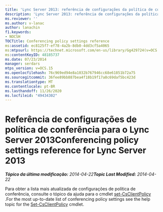 ```yaml
---
title: 'Lync Server 2013: referência de configurações da política de conferência'
description: 'Lync Server 2013: referência de configurações da política de conferência.'
ms.reviewer: ''
ms.author: v-lanac
author: lanachin
f1.keywords:
- NOCSH
TOCTitle: Conferencing policy settings reference
ms:assetid: ec8125f7-ef78-4a2b-8db0-4dd3cf5a4065
ms:mtpsurl: https://technet.microsoft.com/en-us/library/Gg429724(v=OCS.15)
ms:contentKeyID: 48185737
ms.date: 07/23/2014
manager: serdars
mtps_version: v=OCS.15
ms.openlocfilehash: 76c969ed94e8a1032b767946cc68e61851b72a75
ms.sourcegitcommit: 36fee89bb887bea4f18b19f17a8c69daf5bc423d
ms.translationtype: MT
ms.contentlocale: pt-BR
ms.lasthandoff: 11/26/2020
ms.locfileid: "49434302"
---
```

# <a name="conferencing-policy-settings-reference-for-lync-server-2013"></a><span data-ttu-id="daae4-103">Referência de configurações de política de conferência para o Lync Server 2013</span><span class="sxs-lookup"><span data-stu-id="daae4-103">Conferencing policy settings reference for Lync Server 2013</span></span>

<div data-xmlns="http://www.w3.org/1999/xhtml">

<div class="topic" data-xmlns="http://www.w3.org/1999/xhtml" data-msxsl="urn:schemas-microsoft-com:xslt" data-cs="https://msdn.microsoft.com/">

<div data-asp="https://msdn2.microsoft.com/asp">



</div>

<div id="mainSection">

<div id="mainBody"><span data-ttu-id="daae4-104">

<span> </span></span><span class="sxs-lookup"><span data-stu-id="daae4-104">

<span> </span></span></span>

<span data-ttu-id="daae4-105">_**Tópico da última modificação:** 2014-04-22_</span><span class="sxs-lookup"><span data-stu-id="daae4-105">_**Topic Last Modified:** 2014-04-22_</span></span>

<span data-ttu-id="daae4-106">Para obter a lista mais atualizada de configurações de política de conferência, consulte o tópico da ajuda para o cmdlet [set-CsClientPolicy](https://docs.microsoft.com/powershell/module/skype/Set-CsClientPolicy) .</span><span class="sxs-lookup"><span data-stu-id="daae4-106">For the most up-to-date list of conferencing policy settings see the help topic for the [Set-CsClientPolicy](https://docs.microsoft.com/powershell/module/skype/Set-CsClientPolicy) cmdlet.</span></span>

<span data-ttu-id="daae4-107"></div>

<span> </span>

</div>

</div>

</span><span class="sxs-lookup"><span data-stu-id="daae4-107"></div>

<span> </span>

</div>

</div>

</span></span></div>

